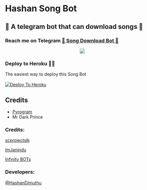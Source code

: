 # Hashan Song Bot
##  🎹 A telegram bot that can download songs 🎸
### Reach me on Telegram [🎹 Song Download Bot 🎸](http://t.me/Cyber_Song_Downloader_Bot)
<p align="center">
  <img src="https://telegra.ph/file/c087eff55fa8077950eea.jpg">
</p>




### Deploy to Heroku 🏃‍♂

The easiest way to deploy this Song Bot  <br><br>
[![Deploy To Heroku](https://www.herokucdn.com/deploy/button.svg)](https://heroku.com/deploy?template=https://github.com/UvinduBro/UBSongBot)


## Credits

- [Pyrogram](https://github.com/pyrogram)
- Mr Dark Prince

### Credits:

[scprojectslk](https://github.com/scprojectslk)

[ImJanindu](https://github.com/ImJanindu)

[Infinity BOTs](https://t.me/Infinity_BOTs)


### Developers:

[@HashanDimuthu](https://t.me/HashanDimuthu)
